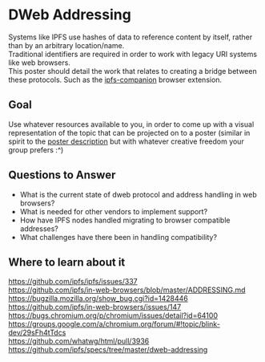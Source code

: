 # DWeb Addressing

Systems like IPFS use hashes of data to reference content by itself, rather than by an arbitrary location/name.  
Traditional identifiers are required in order to work with legacy URI systems like web browsers.  
This poster should detail the work that relates to creating a bridge between these protocols. Such as the [ipfs-companion](https://github.com/ipfs-shipyard/ipfs-companion) browser extension.

## Goal

Use whatever resources available to you, in order to come up with a visual representation of the topic that can be projected on to a poster (similar in spirit to the [poster description](README.md#description) but with whatever creative freedom your group prefers :^)

## Questions to Answer

- What is the current state of dweb protocol and address handling in web browsers?
- What is needed for other vendors to implement support?
- How have IPFS nodes handled migrating to browser compatible addresses?
- What challenges have there been in handling compatibility?

## Where to learn about it

<https://github.com/ipfs/ipfs/issues/337>  
<https://github.com/ipfs/in-web-browsers/blob/master/ADDRESSING.md>  
<https://bugzilla.mozilla.org/show_bug.cgi?id=1428446>  
<https://github.com/ipfs/in-web-browsers/issues/147>  
<https://bugs.chromium.org/p/chromium/issues/detail?id=64100>  
<https://groups.google.com/a/chromium.org/forum/#!topic/blink-dev/29sFh4tTdcs>  
<https://github.com/whatwg/html/pull/3936>  
<https://github.com/ipfs/specs/tree/master/dweb-addressing>
